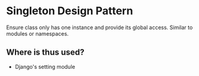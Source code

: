 # Singleton Design Pattern

Ensure class only has one instance and provide its global access. Similar to modules or namespaces.


## Where is thus used?

* Django's setting module